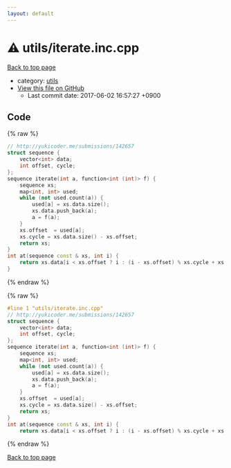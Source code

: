 ```yaml
---
layout: default
---
```


<!-- mathjax config similar to math.stackexchange -->
<script type="text/javascript" async
  src="https://cdnjs.cloudflare.com/ajax/libs/mathjax/2.7.5/MathJax.js?config=TeX-MML-AM_CHTML">
</script>
<script type="text/x-mathjax-config">
  MathJax.Hub.Config({
    TeX: { equationNumbers: { autoNumber: "AMS" }},
    tex2jax: {
      inlineMath: [ ['$','$'] ],
      processEscapes: true
    },
    "HTML-CSS": { matchFontHeight: false },
    displayAlign: "left",
    displayIndent: "2em"
  });
</script>

<script type="text/javascript" src="https://cdnjs.cloudflare.com/ajax/libs/jquery/3.4.1/jquery.min.js"></script>
<script src="https://cdn.jsdelivr.net/npm/jquery-balloon-js@1.1.2/jquery.balloon.min.js" integrity="sha256-ZEYs9VrgAeNuPvs15E39OsyOJaIkXEEt10fzxJ20+2I=" crossorigin="anonymous"></script>
<script type="text/javascript" src="../../assets/js/copy-button.js"></script>
<link rel="stylesheet" href="../../assets/css/copy-button.css" />


# :warning: utils/iterate.inc.cpp

<a href="../../index.html">Back to top page</a>

* category: <a href="../../index.html#2b3583e6e17721c54496bd04e57a0c15">utils</a>
* <a href="{{ site.github.repository_url }}/blob/master/utils/iterate.inc.cpp">View this file on GitHub</a>
    - Last commit date: 2017-06-02 16:57:27 +0900




## Code

<a id="unbundled"></a>
{% raw %}
```cpp
// http://yukicoder.me/submissions/142657
struct sequence {
    vector<int> data;
    int offset, cycle;
};
sequence iterate(int a, function<int (int)> f) {
    sequence xs;
    map<int, int> used;
    while (not used.count(a)) {
        used[a] = xs.data.size();
        xs.data.push_back(a);
        a = f(a);
    }
    xs.offset  = used[a];
    xs.cycle = xs.data.size() - xs.offset;
    return xs;
}
int at(sequence const & xs, int i) {
    return xs.data[i < xs.offset ? i : (i - xs.offset) % xs.cycle + xs.offset];
}

```
{% endraw %}

<a id="bundled"></a>
{% raw %}
```cpp
#line 1 "utils/iterate.inc.cpp"
// http://yukicoder.me/submissions/142657
struct sequence {
    vector<int> data;
    int offset, cycle;
};
sequence iterate(int a, function<int (int)> f) {
    sequence xs;
    map<int, int> used;
    while (not used.count(a)) {
        used[a] = xs.data.size();
        xs.data.push_back(a);
        a = f(a);
    }
    xs.offset  = used[a];
    xs.cycle = xs.data.size() - xs.offset;
    return xs;
}
int at(sequence const & xs, int i) {
    return xs.data[i < xs.offset ? i : (i - xs.offset) % xs.cycle + xs.offset];

```
{% endraw %}

<a href="../../index.html">Back to top page</a>

